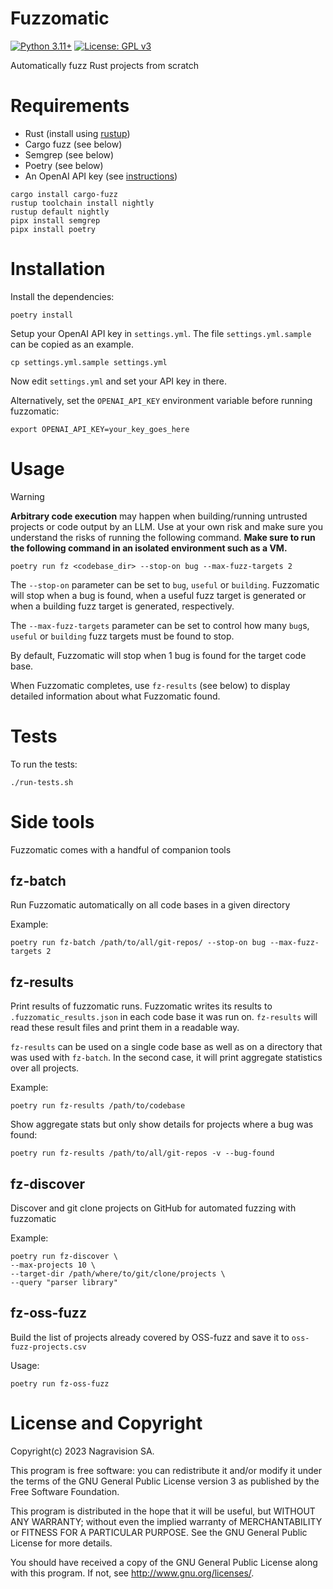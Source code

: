 # Fuzzomatic

[![Python 3.11+](https://img.shields.io/badge/python-3.11+-green.svg)](https://docs.python.org/3.11/whatsnew/) [![License: GPL v3](https://img.shields.io/badge/license-GPL%20v3-blue.svg)](http://www.gnu.org/licenses/gpl-3.0)


Automatically fuzz Rust projects from scratch

# Requirements

* Rust (install using [rustup](https://rustup.rs/))
* Cargo fuzz (see below)
* Semgrep (see below)
* Poetry (see below)
* An OpenAI API key (see [instructions](https://platform.openai.com/docs/quickstart/account-setup?context=python))

```
cargo install cargo-fuzz
rustup toolchain install nightly
rustup default nightly
pipx install semgrep
pipx install poetry
```

# Installation

Install the dependencies:

```
poetry install
```

Setup your OpenAI API key in `settings.yml`.
The file `settings.yml.sample` can be copied as an example.

```
cp settings.yml.sample settings.yml
```

Now edit `settings.yml` and set your API key in there.

Alternatively, set the `OPENAI_API_KEY` environment variable before running fuzzomatic:

```
export OPENAI_API_KEY=your_key_goes_here
```

# Usage

> [!WARNING]
> **Arbitrary code execution** may happen when building/running untrusted projects or code output by an LLM. Use at your own risk and make sure you understand the risks of running the following command.
> **Make sure to run the following command in an isolated environment such as a VM.**


```
poetry run fz <codebase_dir> --stop-on bug --max-fuzz-targets 2
```

The `--stop-on` parameter can be set to `bug`, `useful` or `building`.
Fuzzomatic will stop when a bug is found, when a useful fuzz target is generated 
or when a building fuzz target is generated, respectively.

The `--max-fuzz-targets` parameter can be set to control how many `bug`s, `useful` or `building` 
fuzz targets must be found to stop.

By default, Fuzzomatic will stop when 1 bug is found for the target code base.

When Fuzzomatic completes, use `fz-results` (see below) to display detailed information about what Fuzzomatic found.

# Tests

To run the tests:

```
./run-tests.sh
```

# Side tools

Fuzzomatic comes with a handful of companion tools

## fz-batch

Run Fuzzomatic automatically on all code bases in a given directory

Example:

```
poetry run fz-batch /path/to/all/git-repos/ --stop-on bug --max-fuzz-targets 2
```

## fz-results

Print results of fuzzomatic runs. Fuzzomatic writes its results to `.fuzzomatic_results.json`
in each code base it was run on. `fz-results` will read these result files and print them
in a readable way.

`fz-results` can be used on a single code base
as well as on a directory that was used with `fz-batch`. In the second case,
it will print aggregate statistics over all projects.

Example:

```
poetry run fz-results /path/to/codebase
```

Show aggregate stats but only show details for projects where a bug was found:

```
poetry run fz-results /path/to/all/git-repos -v --bug-found
```

## fz-discover

Discover and git clone projects on GitHub for automated fuzzing with fuzzomatic

Example:

```
poetry run fz-discover \
--max-projects 10 \
--target-dir /path/where/to/git/clone/projects \
--query "parser library"
```

## fz-oss-fuzz

Build the list of projects already covered by OSS-fuzz and save it to `oss-fuzz-projects.csv`

Usage:

```
poetry run fz-oss-fuzz
```

# License and Copyright

Copyright(c) 2023 Nagravision SA.

This program is free software: you can redistribute it and/or modify it under the terms of the GNU General Public License version 3 as published by the Free Software Foundation.

This program is distributed in the hope that it will be useful, but WITHOUT ANY WARRANTY; without even the implied warranty of MERCHANTABILITY or FITNESS FOR A PARTICULAR PURPOSE. See the GNU General Public License for more details.

You should have received a copy of the GNU General Public License along with this program. If not, see http://www.gnu.org/licenses/.